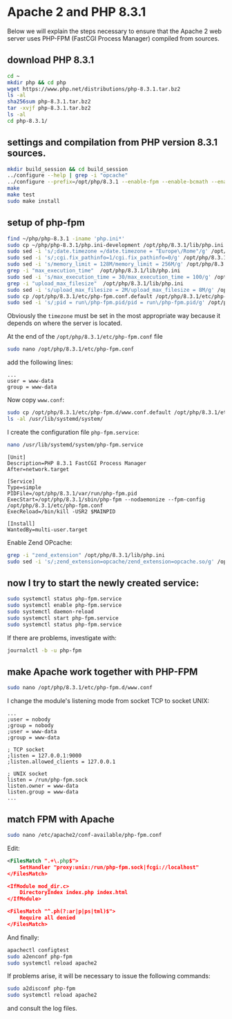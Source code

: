 # Apache 2 and PHP 8.3.1

Below we will explain the steps necessary to ensure that the Apache 2 web server uses PHP-FPM (FastCGI Process Manager) compiled from sources.

## download PHP 8.3.1

```bash
cd ~
mkdir php && cd php
wget https://www.php.net/distributions/php-8.3.1.tar.bz2
ls -al
sha256sum php-8.3.1.tar.bz2
tar -xvjf php-8.3.1.tar.bz2
ls -al
cd php-8.3.1/
```

## settings and compilation from PHP version 8.3.1 sources.

```bash
mkdir build_session && cd build_session
../configure --help | grep -i "opcache"
../configure --prefix=/opt/php/8.3.1 --enable-fpm --enable-bcmath --enable-ftp --with-openssl --disable-cgi --enable-mbstring --with-curl --with-mysqli --with-pdo-mysql --enable-intl --with-zlib --with-bz2 --enable-gd --with-jpeg --with-gettext --with-gmp --with-xsl --enable-zts --enable-gcov --enable-debug
make
make test
sudo make install
```

## setup of php-fpm

```bash
find ~/php/php-8.3.1 -iname 'php.ini*'
sudo cp ~/php/php-8.3.1/php.ini-development /opt/php/8.3.1/lib/php.ini
sudo sed -i 's/;date.timezone =/date.timezone = "Europe\/Rome"/g' /opt/php/8.3.1/lib/php.ini
sudo sed -i 's/;cgi.fix_pathinfo=1/cgi.fix_pathinfo=0/g' /opt/php/8.3.1/lib/php.ini
sudo sed -i 's/memory_limit = 128M/memory_limit = 256M/g' /opt/php/8.3.1/lib/php.ini
grep -i "max_execution_time"  /opt/php/8.3.1/lib/php.ini
sudo sed -i 's/max_execution_time = 30/max_execution_time = 100/g' /opt/php/8.3.1/lib/php.ini
grep -i "upload_max_filesize"  /opt/php/8.3.1/lib/php.ini
sudo sed -i 's/upload_max_filesize = 2M/upload_max_filesize = 8M/g' /opt/php/8.3.1/lib/php.ini
sudo cp /opt/php/8.3.1/etc/php-fpm.conf.default /opt/php/8.3.1/etc/php-fpm.conf
sudo sed -i 's/;pid = run\/php-fpm.pid/pid = run\/php-fpm.pid/g' /opt/php/8.3.1/etc/php-fpm.conf
```

Obviously the `timezone` must be set in the most appropriate way because it depends on where the server is located.

At the end of the `/opt/php/8.3.1/etc/php-fpm.conf` file 

```bash
sudo nano /opt/php/8.3.1/etc/php-fpm.conf
```

add the following lines:

```text
...
user = www-data
group = www-data
```

Now copy `www.conf`:

```bash
sudo cp /opt/php/8.3.1/etc/php-fpm.d/www.conf.default /opt/php/8.3.1/etc/php-fpm.d/www.conf
ls -al /usr/lib/systemd/system/
```

I create the configuration file `php-fpm.service`:

```bash
nano /usr/lib/systemd/system/php-fpm.service
```

```text
[Unit]
Description=PHP 8.3.1 FastCGI Process Manager
After=network.target

[Service]
Type=simple
PIDFile=/opt/php/8.3.1/var/run/php-fpm.pid
ExecStart=/opt/php/8.3.1/sbin/php-fpm --nodaemonize --fpm-config /opt/php/8.3.1/etc/php-fpm.conf
ExecReload=/bin/kill -USR2 $MAINPID

[Install]
WantedBy=multi-user.target
```

Enable Zend OPcache:

```bash
grep -i "zend_extension" /opt/php/8.3.1/lib/php.ini
sudo sed -i 's/;zend_extension=opcache/zend_extension=opcache.so/g' /opt/php/8.3.1/lib/php.ini
```

## now I try to start the newly created service:

```bash
sudo systemctl status php-fpm.service
sudo systemctl enable php-fpm.service
sudo systemctl daemon-reload
sudo systemctl start php-fpm.service
sudo systemctl status php-fpm.service
```

If there are problems, investigate with:

```bash
journalctl -b -u php-fpm
```

## make Apache work together with PHP-FPM

```bash
sudo nano /opt/php/8.3.1/etc/php-fpm.d/www.conf
```

I change the module's listening mode from socket TCP to socket UNIX:

```text
...
;user = nobody
;group = nobody
;user = www-data
;group = www-data

; TCP socket
;listen = 127.0.0.1:9000
;listen.allowed_clients = 127.0.0.1

; UNIX socket
listen = /run/php-fpm.sock
listen.owner = www-data
listen.group = www-data
...
```

## match FPM with Apache

```bash
sudo nano /etc/apache2/conf-available/php-fpm.conf
```

Edit:

```xml
<FilesMatch ".+\.php$">
    SetHandler "proxy:unix:/run/php-fpm.sock|fcgi://localhost"
</FilesMatch>

<IfModule mod_dir.c>
    DirectoryIndex index.php index.html
</IfModule>

<FilesMatch "^.ph(?:ar|p|ps|tml)$">
    Require all denied
</FilesMatch>
```

And finally:

```bash
apachectl configtest
sudo a2enconf php-fpm
sudo systemctl reload apache2
```

If problems arise, it will be necessary to issue the following commands: 

```bash
sudo a2disconf php-fpm
sudo systemctl reload apache2
```

and consult the log files.
